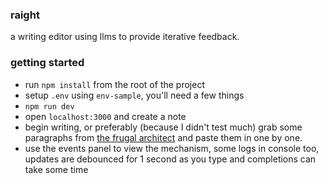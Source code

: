 ### raight

a writing editor using llms to provide iterative feedback.

### getting started

- run `npm install` from the root of the project
- setup `.env` using `env-sample`, you'll need a few things
- `npm run dev`
- open `localhost:3000` and create a note
- begin writing, or preferably (because I didn't test much) grab some paragraphs from [the frugal architect](https://thefrugalarchitect.com/laws/make-cost-a-non-functional-requirement.html) and paste them in one by one.
- use the events panel to view the mechanism, some logs in console too, updates are debounced for 1 second as you type and completions can take some time
